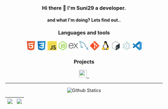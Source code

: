 <!-- Header -->
<h3 align="center"> Hi there 👋 I'm Suni29 a developer.</h3>
<h4 align="center"> and what I'm doing? Lets find out..</h4>

<h3 align="center">Languages and tools</h4>
<p align="center">
<img src=https://raw.githubusercontent.com/devicons/devicon/master/icons/html5/html5-original.svg alt=html5 width="30" height="30"/>
<img src=https://raw.githubusercontent.com/devicons/devicon/master/icons/css3/css3-original.svg alt=css3 width="30" height="30"/>
<img src=https://raw.githubusercontent.com/devicons/devicon/master/icons/javascript/javascript-original.svg alt=javascript width="30" height="30"/>
<img src=https://raw.githubusercontent.com/devicons/devicon/master/icons/nodejs/nodejs-original.svg alt=nodejs width="30" height="30"/>
<img src=https://raw.githubusercontent.com/devicons/devicon/master/icons/express/express-original.svg alt=express width="30" height="30"/>
<img src=https://raw.githubusercontent.com/devicons/devicon/master/icons/mysql/mysql-original.svg alt=mysql width="30" height="30"/>
<img src=https://raw.githubusercontent.com/devicons/devicon/master/icons/git/git-original.svg alt=git width="30" height="30"/>
<img src=https://raw.githubusercontent.com/devicons/devicon/master/icons/linux/linux-original.svg alt=linux width="30" height="30"/>
<img src=https://raw.githubusercontent.com/devicons/devicon/master/icons/bash/bash-original.svg alt=bash width="30" height="30"/>
<img src=https://raw.githubusercontent.com/devicons/devicon/master/icons/electron/electron-original.svg alt=electron width="30" height="30"/>
<img src=https://github.com/devicons/devicon/raw/master/icons/vscode/vscode-original.svg alt=vscode width="30" height="30"/>
</p>

<h3 align="center">Projects</h4>
<p align="center">
  <a target="_blank" href=https://bittybot.cf/>
    <img src=https://bittybot.cf/assets/bitty-pfp.png width="25" height="25" />
    &nbsp;
  </a>
</p>
  
<!-- Line -->
<hr align="center">

<!-- Statics -->
<p align="center">
  <img width="500" src="https://metrics.lecoq.io/Suni29" alt="Github Statics">
</p>

|![](https://github-readme-stats.vercel.app/api?username=Suni29&&show_icons=true&title_color=ffffff&icon_color=bb2acf&text_color=daf7dc&bg_color=151515)|![](https://github-readme-stats.vercel.app/api/top-langs/?username=Suni29&layout=compact&theme=tokyonight&langs_count=10)|
|-|-|
